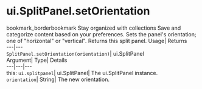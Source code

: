  
#  ui.SplitPanel.setOrientation
bookmark_borderbookmark Stay organized with collections  Save and categorize content based on your preferences. 
Sets the panel's orientation; one of "horizontal" or "vertical". 
Returns this split panel.
Usage| Returns  
---|---  
`SplitPanel.setOrientation(orientation)`| ui.SplitPanel  
Argument| Type| Details  
---|---|---  
this: `ui.splitpanel`| ui.SplitPanel| The ui.SplitPanel instance.  
`orientation`| String| The new orientation.  

